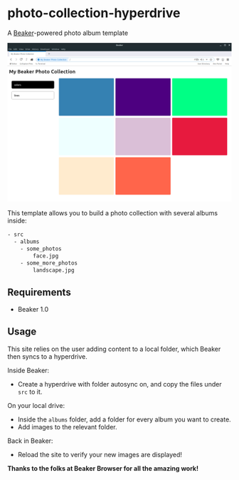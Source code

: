 # photo-collection-hyperdrive

A [Beaker](https://beakerbrowser.com/)-powered photo album template

![Beaker screenshot](beaker-photo-collection.png)

This template allows you to build a photo collection with several albums inside:

```
- src
  - albums
    - some_photos
        face.jpg
    - some_more_photos
        landscape.jpg
```

## Requirements

- Beaker 1.0

## Usage

This site relies on the user adding content to a local folder, which Beaker then syncs to a hyperdrive.

Inside Beaker:
- Create a hyperdrive with folder autosync on, and copy the files under `src` to it.

On your local drive:
- Inside the `albums` folder, add a folder for every album you want to create.
- Add images to the relevant folder.

Back in Beaker:
- Reload the site to verify your new images are displayed!

**Thanks to the folks at Beaker Browser for all the amazing work!**